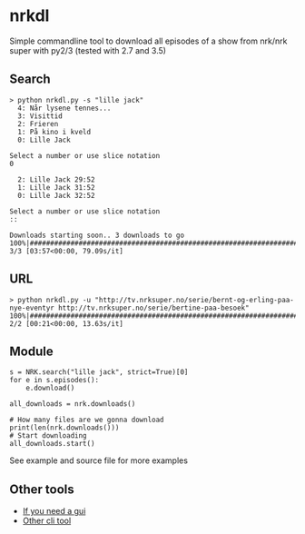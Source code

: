 # nrkdl
Simple commandline tool to download all episodes of a show from nrk/nrk super with py2/3 (tested with 2.7 and 3.5)

## Search
```
> python nrkdl.py -s "lille jack"
  4: Når lysene tennes...
  3: Visittid
  2: Frieren
  1: På kino i kveld
  0: Lille Jack

Select a number or use slice notation
0

  2: Lille Jack 29:52
  1: Lille Jack 31:52
  0: Lille Jack 32:52

Select a number or use slice notation
::

Downloads starting soon.. 3 downloads to go
100%|############################################################################| 3/3 [03:57<00:00, 79.09s/it]

```

## URL
```
> python nrkdl.py -u "http://tv.nrksuper.no/serie/bernt-og-erling-paa-nye-eventyr http://tv.nrksuper.no/serie/bertine-paa-besoek"
100%|####################################################################################| 2/2 [00:21<00:00, 13.63s/it]
```

## Module
```
s = NRK.search("lille jack", strict=True)[0]
for e in s.episodes():
    e.download()

all_downloads = nrk.downloads()

# How many files are we gonna download
print(len(nrk.downloads()))
# Start downloading
all_downloads.start()

```
See example and source file for more examples

## Other tools
- [If you need a gui](https://bitbucket.org/snippsat/wx_nr "snippstats wx_nrk")
- [Other cli tool](https://github.com/kvolden/nrk_download "nrk_download")
